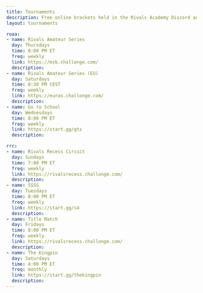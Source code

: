 ```yaml
---
title: Tournaments
description: Free online brackets held in the Rivals Academy Discord and its sister server, Rivals Recess
layout: tournaments

roaa:
- name: Rivals Amateur Series
  day: Thursdays
  time: 8:00 PM ET
  freq: weekly
  link: https://msb.challonge.com/
  description: 
- name: Rivals Amateur Series (EU)
  day: Saturdays
  time: 8:30 PM CEST
  freq: weekly
  link: https://euras.challonge.com/
  description:
- name: Go to School
  day: Wednesdays
  time: 8:00 PM ET
  freq: weekly
  link: https://start.gg/gts
  description:

rrc:
- name: Rivals Recess Circuit
  day: Sundays
  time: 7:00 PM ET
  freq: weekly
  link: https://rivalsrecess.challonge.com/
  description:
- name: SSSS
  day: Tuesdays
  time: 8:00 PM ET
  freq: weekly
  link: https://start.gg/s4
  description:
- name: Title Match
  day: Fridays
  time: 8:00 PM ET
  freq: weekly
  link: https://rivalsrecess.challonge.com/
  description:
- name: The Kingpin
  day: Saturdays
  time: 4:00 PM ET
  freq: monthly
  link: https://start.gg/thekingpin
  description:
---
```


